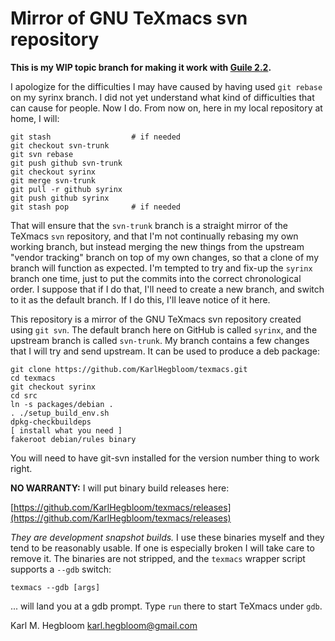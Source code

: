 # Mirror of GNU TeXmacs svn repository #

__This is my WIP topic branch for making it work with [Guile 2.2](https://github.com/KarlHegbloom/guile/releases).__

I apologize for the difficulties I may have caused by having used `git rebase` on my syrinx branch. I did not yet understand what kind of difficulties that can cause for people. Now I do. From now on, here in my local repository at home, I will:

    git stash                  # if needed
    git checkout svn-trunk
    git svn rebase
    git push github svn-trunk
    git checkout syrinx
    git merge svn-trunk
    git pull -r github syrinx 
    git push github syrinx
    git stash pop              # if needed
    
That will ensure that the `svn-trunk` branch is a straight mirror of the TeXmacs `svn` repository, and that I'm not continually rebasing my own working branch, but instead merging the new things from the upstream "vendor tracking" branch on top of my own changes, so that a clone of my branch will function as expected. I'm tempted to try and fix-up the `syrinx` branch one time, just to put the commits into the correct chronological order. I suppose that if I do that, I'll need to create a new branch, and switch to it as the default branch. If I do this, I'll leave notice of it here.

This repository is a mirror of the GNU TeXmacs svn repository created using `git svn`. The default branch here on GitHub is called `syrinx`, and the upstream branch is called `svn-trunk`. My branch contains a few changes that I will try and send upstream. It can be used to produce a deb package:

    git clone https://github.com/KarlHegbloom/texmacs.git
    cd texmacs
    git checkout syrinx
    cd src
    ln -s packages/debian .
    . ./setup_build_env.sh
    dpkg-checkbuildeps
    [ install what you need ]
    fakeroot debian/rules binary

You will need to have git-svn installed for the version number thing to work right.

**NO WARRANTY:** I will put binary build releases here:

[https://github.com/KarlHegbloom/texmacs/releases](https://github.com/KarlHegbloom/texmacs/releases)

*They are development snapshot builds.* I use these binaries myself
and they tend to be reasonably usable. If one is especially broken I
will take care to remove it. The binaries are not stripped, and the
`texmacs` wrapper script supports a `--gdb` switch:

    texmacs --gdb [args]
    
... will land you at a gdb prompt. Type `run` there to start TeXmacs
under `gdb`.


Karl M. Hegbloom <karl.hegbloom@gmail.com>
